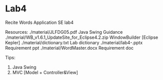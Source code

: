 Lab4
====

Recite Words Application
SE lab4

Resources:
./material/JLFDG05.pdf	Java Swing Guidance
./material/WB_v1.6.1_UpdateSite_for_Eclipse4.2.zip		WindowBuilder [Eclipse Kepler]
./material/dictionary.txt	Lab dictionary
./material/lab4-.pptx		Requirement ppt
./material/WordMaster.docx	Requirement doc

Tips:
1. Java Swing
2. MVC [Model + Controller&View]